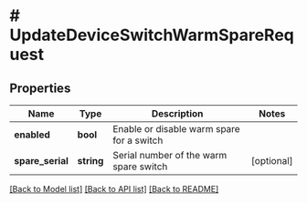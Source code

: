 # # UpdateDeviceSwitchWarmSpareRequest

## Properties

Name | Type | Description | Notes
------------ | ------------- | ------------- | -------------
**enabled** | **bool** | Enable or disable warm spare for a switch |
**spare_serial** | **string** | Serial number of the warm spare switch | [optional]

[[Back to Model list]](../../README.md#models) [[Back to API list]](../../README.md#endpoints) [[Back to README]](../../README.md)
